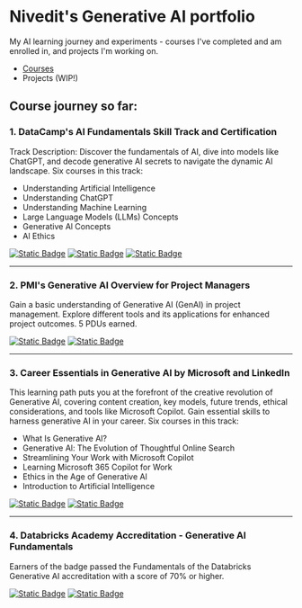 # Nivedit's Generative AI portfolio
My AI learning journey and experiments - courses I've completed and am enrolled in, and projects I'm working on.

- [Courses][course-link]
- Projects (WIP!)

[course-link]: https://github.com/niveditm/genai-portfolio/tree/main?tab=readme-ov-file#course-journey-so-far


## Course journey so far:

### 1. DataCamp's AI Fundamentals Skill Track and Certification

Track Description: Discover the fundamentals of AI, dive into models like ChatGPT, and decode generative AI secrets to navigate the dynamic AI landscape.
Six courses in this track: 
- Understanding Artificial Intelligence
- Understanding ChatGPT
- Understanding Machine Learning
- Large Language Models (LLMs) Concepts
- Generative Al Concepts
- Al Ethics

[![Static Badge](https://img.shields.io/badge/Certification_/_Badge-dark_green?color=%2329903b)](https://www.datacamp.com/skill-verification/AIF0026794254724)
[![Static Badge](https://img.shields.io/badge/Statement_of_Accomplishment-dark_green?color=%2329903b)](https://www.datacamp.com/completed/statement-of-accomplishment/track/6e893e57b9290bdb2c8ac844337813fbc33591cd)
[![Static Badge](https://img.shields.io/badge/Track_/_Course_Link-blue)](https://app.datacamp.com/learn/skill-tracks/ai-fundamentals)

---
### 2. PMI's Generative AI Overview for Project Managers

Gain a basic understanding of Generative AI (GenAI) in project management. Explore different tools and its applications for enhanced project outcomes. 5 PDUs earned.

[![Static Badge](https://img.shields.io/badge/Certification_/_Badge-dark_green?color=%2329903b)](https://www.credly.com/badges/b50fe31e-5854-433b-9668-8b28f8745198/linked_in_profile)
[![Static Badge](https://img.shields.io/badge/Track_/_Course_Link-blue)](https://www.pmi.org/shop/us/p-/elearning/generative-ai-overview-for-project-managers/el083)

---
### 3. Career Essentials in Generative AI by Microsoft and LinkedIn

This learning path puts you at the forefront of the creative revolution of Generative AI, covering content creation, key models, future trends, ethical considerations, and tools like Microsoft Copilot. Gain essential skills to harness generative AI in your career.
Six courses in this track: 
- What Is Generative Al?
- Generative Al: The Evolution of Thoughtful Online Search
- Streamlining Your Work with Microsoft Copilot
- Learning Microsoft 365 Copilot for Work
- Ethics in the Age of Generative Al
- Introduction to Artificial Intelligence

[![Static Badge](https://img.shields.io/badge/Certification_/_Badge-dark_green?color=%2329903b)](https://www.linkedin.com/learning/certificates/1e5dfd79824ff027f6c3da6319d866cf3bab920825bd9736f4ba6e92183b1808)
[![Static Badge](https://img.shields.io/badge/Track_/_Course_Link-blue)](https://www.linkedin.com/learning/paths/career-essentials-in-generative-ai-by-microsoft-and-linkedin)

---
### 4. Databricks Academy Accreditation - Generative AI Fundamentals

Earners of the badge passed the Fundamentals of the Databricks Generative AI accreditation with a score of 70% or higher.

[![Static Badge](https://img.shields.io/badge/Certification_/_Badge-dark_green?color=%2329903b)](https://credentials.databricks.com/482d607e-2bc9-4a8b-9274-4072ebad7a01#acc.lNgsFv7K)
[![Static Badge](https://img.shields.io/badge/Track_/_Course_Link-blue)](https://www.databricks.com/resources/learn/training/generative-ai-fundamentals)
